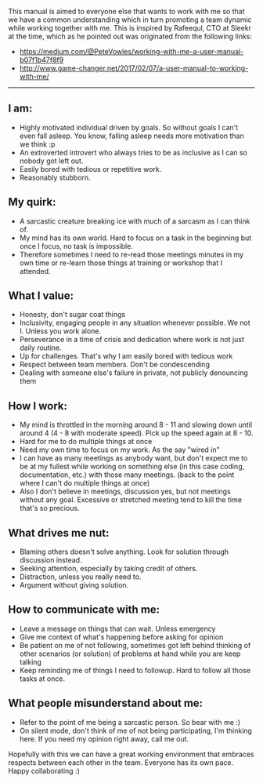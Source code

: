 This manual is aimed to everyone else that wants to work with me so that we have a common understanding which in
turn promoting a team dynamic while working together with me. This is inspired by Rafeequl, CTO at Sleekr at the time, which as he pointed out was originated from the following links:
- https://medium.com/@PeteVowles/working-with-me-a-user-manual-b07f1b47f8f9
- http://www.game-changer.net/2017/02/07/a-user-manual-to-working-with-me/


-----------------------------------------------------------------------------------------------------------------------

## I am:
- Highly motivated individual driven by goals. So without goals I can't even fall asleep.
  You know, falling asleep needs more motivation than we think :p
- An extroverted introvert who always tries to be as inclusive as I can so nobody got left out.
- Easily bored with tedious or repetitive work.
- Reasonably stubborn.

## My quirk:
- A sarcastic creature breaking ice with much of a sarcasm as I can think of.
- My mind has its own world. Hard to focus on a task in the beginning but once I focus, no task is impossible.
- Therefore sometimes I need to re-read those meetings minutes in my own time or re-learn those things
  at training or workshop that I attended.
  
 ## What I value:
 - Honesty, don't sugar coat things
 - Inclusivity, engaging people in any situation whenever possible. We not I. Unless you work alone.
 - Perseverance in a time of crisis and dedication where work is not just daily routine.
 - Up for challenges. That's why I am easily bored with tedious work 
 - Respect between team members. Don't be condescending
 - Dealing with someone else's failure in private, not publicly denouncing them

## How I work:
- My mind is throttled in the morning around 8 - 11 and slowing down until around 4 (4 - 8 with moderate speed). Pick
  up the speed again at 8 - 10.
- Hard for me to do multiple things at once
- Need my own time to focus on my work. As the say "wired in"
- I can have as many meetings as anybody want, but don't expect me to be at my fullest while working on something else
  (in this case coding, documentation, etc.) with those many meetings. (back to the point where I can't do multiple
  things at once)
- Also I don't believe in meetings, discussion yes, but not meetings without any goal. Excessive or stretched meeting
  tend to kill the time that's so precious.
  
## What drives me nut:
- Blaming others doesn't solve anything. Look for solution through discussion instead.
- Seeking attention, especially by taking credit of others.
- Distraction, unless you really need to.
- Argument without giving solution.


## How to communicate with me:
- Leave a message on things that can wait. Unless emergency
- Give me context of what's happening before asking for opinion
- Be patient on me of not following, sometimes got left behind thinking of other scenarios (or solution) of
  problems at hand while you are keep talking
- Keep reminding me of things I need to followup. Hard to follow all those tasks at once.


## What people misunderstand about me:
- Refer to the point of me being a sarcastic person. So bear with me :)
- On silent mode, don't think of me of not being participating, I'm thinking here.
  If you need my opinion right away, call me out.
  

Hopefully with this we can have a great working environment that embraces respects between each other in the team.
Everyone has its own pace. Happy collaborating :)
